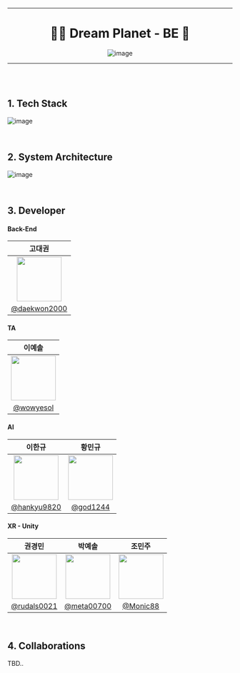 <div align="center">

---
  
# 👨‍🚀 Dream Planet - BE 🚀

![image](https://github.com/user-attachments/assets/ddade6eb-10d1-45c6-b2e8-c8b52621bcb6)

---

</div>

<br/><br/>

## 1. Tech Stack
![image](https://github.com/user-attachments/assets/94c69120-9229-48ba-a76d-5965243e8d7c)

<br/>

## 2. System Architecture
![image](https://github.com/user-attachments/assets/7b57decf-8cdf-40c0-8512-a57d8f2a0089)

<br/>

## 3. Developer
#### Back-End
|고대권|
|:---:|
| <img src = "https://avatars.githubusercontent.com/u/173024188?v=4" width = "100" height = "100"> |
|[@daekwon2000](https://github.com/daekwon2000)|
#### TA
|이예솔|
|:---:|
| <img src = "https://private-avatars.githubusercontent.com/u/173872709?jwt=eyJhbGciOiJIUzI1NiIsInR5cCI6IkpXVCJ9.eyJpc3MiOiJnaXRodWIuY29tIiwiYXVkIjoicmF3LmdpdGh1YnVzZXJjb250ZW50LmNvbSIsImtleSI6ImtleTEiLCJleHAiOjE3MzQxNTc1NjAsIm5iZiI6MTczNDE1NjM2MCwicGF0aCI6Ii91LzE3Mzg3MjcwOSJ9.Buc3muk5PdDNah997O0T6jbSxdgHlrTp2ASoXX4Ulg4&v=4" width = "100" height = "100"> |
|[@wowyesol](https://github.com/wowyesol/)|
#### AI
|이한규|황민규|
|:---:|:---:|
|  <img src = "https://private-avatars.githubusercontent.com/u/137850797?jwt=eyJhbGciOiJIUzI1NiIsInR5cCI6IkpXVCJ9.eyJpc3MiOiJnaXRodWIuY29tIiwiYXVkIjoicmF3LmdpdGh1YnVzZXJjb250ZW50LmNvbSIsImtleSI6ImtleTEiLCJleHAiOjE3MzQxNTcyMDAsIm5iZiI6MTczNDE1NjAwMCwicGF0aCI6Ii91LzEzNzg1MDc5NyJ9.kLRXrrxeTMbokU18utcEuzkuTMvwUN1T4swk7GHj5iA&v=4" width = "100" height = "100"> |  <img src = "https://private-avatars.githubusercontent.com/u/175608170?jwt=eyJhbGciOiJIUzI1NiIsInR5cCI6IkpXVCJ9.eyJpc3MiOiJnaXRodWIuY29tIiwiYXVkIjoicmF3LmdpdGh1YnVzZXJjb250ZW50LmNvbSIsImtleSI6ImtleTEiLCJleHAiOjE3MzQxNTcyNjAsIm5iZiI6MTczNDE1NjA2MCwicGF0aCI6Ii91LzE3NTYwODE3MCJ9.DAJ-YC-MuToeaA5kMLkIr8XRGVFrf2vHapQxLGZjKbM&v=4" width = "100" height = "100"> |
|[@hankyu9820](https://github.com/hankyu9820/)|[@god1244](https://github.com/god1244/)|
#### XR - Unity
|권경민|박예솔|조민주|
|:---:|:---:|:---:|
| <img src = "https://private-avatars.githubusercontent.com/u/176565632?jwt=eyJhbGciOiJIUzI1NiIsInR5cCI6IkpXVCJ9.eyJpc3MiOiJnaXRodWIuY29tIiwiYXVkIjoicmF3LmdpdGh1YnVzZXJjb250ZW50LmNvbSIsImtleSI6ImtleTEiLCJleHAiOjE3MzQxNTc2ODAsIm5iZiI6MTczNDE1NjQ4MCwicGF0aCI6Ii91LzE3NjU2NTYzMiJ9.7iAbxr7-4uRnKISvumzxkV_ParT9DLTRb6x0TnPMw5I&v=4" width = "100" height = "100"> | <img src = "https://private-avatars.githubusercontent.com/u/176565645?jwt=eyJhbGciOiJIUzI1NiIsInR5cCI6IkpXVCJ9.eyJpc3MiOiJnaXRodWIuY29tIiwiYXVkIjoicmF3LmdpdGh1YnVzZXJjb250ZW50LmNvbSIsImtleSI6ImtleTEiLCJleHAiOjE3MzQxNTczMjAsIm5iZiI6MTczNDE1NjEyMCwicGF0aCI6Ii91LzE3NjU2NTY0NSJ9.DR48d6eN9xao5mZQNCakj5ab4dSW7ia67xTATjX3Zdk&v=4" width = "100" height = "100"> | <img src = "https://private-avatars.githubusercontent.com/u/102010562?jwt=eyJhbGciOiJIUzI1NiIsInR5cCI6IkpXVCJ9.eyJpc3MiOiJnaXRodWIuY29tIiwiYXVkIjoicmF3LmdpdGh1YnVzZXJjb250ZW50LmNvbSIsImtleSI6ImtleTEiLCJleHAiOjE3MzQxNTcyMDAsIm5iZiI6MTczNDE1NjAwMCwicGF0aCI6Ii91LzEwMjAxMDU2MiJ9.cQ98SGhVRXXSGsLlold6DkTtrRnxFSpMgiGq6y-IrgQ&v=4" width = "100" height = "100"> |
|[@rudals0021](https://github.com/rudals0021)|[@meta00700](https://github.com/meta00700/)|[@Monic88](https://github.com/Monic88/)|

<br/>

## 4. Collaborations

TBD..

